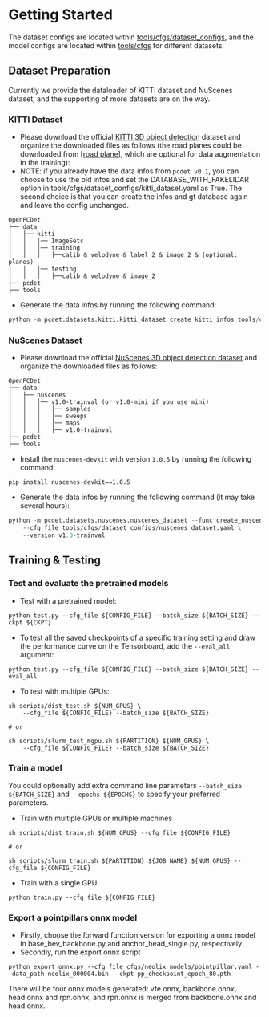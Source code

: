 # Getting Started
The dataset configs are located within [tools/cfgs/dataset_configs](../tools/cfgs/dataset_configs), 
and the model configs are located within [tools/cfgs](../tools/cfgs) for different datasets. 


## Dataset Preparation

Currently we provide the dataloader of KITTI dataset and NuScenes dataset, and the supporting of more datasets are on the way.  

### KITTI Dataset
* Please download the official [KITTI 3D object detection](http://www.cvlibs.net/datasets/kitti/eval_object.php?obj_benchmark=3d) dataset and organize the downloaded files as follows (the road planes could be downloaded from [[road plane]](https://drive.google.com/file/d/1d5mq0RXRnvHPVeKx6Q612z0YRO1t2wAp/view?usp=sharing), which are optional for data augmentation in the training):
* NOTE: if you already have the data infos from `pcdet v0.1`, you can choose to use the old infos and set the DATABASE_WITH_FAKELIDAR option in tools/cfgs/dataset_configs/kitti_dataset.yaml as True. The second choice is that you can create the infos and gt database again and leave the config unchanged.

```
OpenPCDet
├── data
│   ├── kitti
│   │   │── ImageSets
│   │   │── training
│   │   │   ├──calib & velodyne & label_2 & image_2 & (optional: planes)
│   │   │── testing
│   │   │   ├──calib & velodyne & image_2
├── pcdet
├── tools
```

* Generate the data infos by running the following command: 
```python 
python -m pcdet.datasets.kitti.kitti_dataset create_kitti_infos tools/cfgs/dataset_configs/kitti_dataset.yaml
```

### NuScenes Dataset
* Please download the official [NuScenes 3D object detection dataset](https://www.nuscenes.org/download) and 
organize the downloaded files as follows: 
```
OpenPCDet
├── data
│   ├── nuscenes
│   │   │── v1.0-trainval (or v1.0-mini if you use mini)
│   │   │   │── samples
│   │   │   │── sweeps
│   │   │   │── maps
│   │   │   │── v1.0-trainval  
├── pcdet
├── tools
```

* Install the `nuscenes-devkit` with version `1.0.5` by running the following command: 
```shell script
pip install nuscenes-devkit==1.0.5
```

* Generate the data infos by running the following command (it may take several hours): 
```python 
python -m pcdet.datasets.nuscenes.nuscenes_dataset --func create_nuscenes_infos \ 
    --cfg_file tools/cfgs/dataset_configs/nuscenes_dataset.yaml \
    --version v1.0-trainval
```

## Training & Testing


### Test and evaluate the pretrained models
* Test with a pretrained model: 
```shell script
python test.py --cfg_file ${CONFIG_FILE} --batch_size ${BATCH_SIZE} --ckpt ${CKPT}
```

* To test all the saved checkpoints of a specific training setting and draw the performance curve on the Tensorboard, add the `--eval_all` argument: 
```shell script
python test.py --cfg_file ${CONFIG_FILE} --batch_size ${BATCH_SIZE} --eval_all
```

* To test with multiple GPUs:
```shell script
sh scripts/dist_test.sh ${NUM_GPUS} \
    --cfg_file ${CONFIG_FILE} --batch_size ${BATCH_SIZE}

# or

sh scripts/slurm_test_mgpu.sh ${PARTITION} ${NUM_GPUS} \ 
    --cfg_file ${CONFIG_FILE} --batch_size ${BATCH_SIZE}
```


### Train a model
You could optionally add extra command line parameters `--batch_size ${BATCH_SIZE}` and `--epochs ${EPOCHS}` to specify your preferred parameters. 
  

* Train with multiple GPUs or multiple machines
```shell script
sh scripts/dist_train.sh ${NUM_GPUS} --cfg_file ${CONFIG_FILE}

# or 

sh scripts/slurm_train.sh ${PARTITION} ${JOB_NAME} ${NUM_GPUS} --cfg_file ${CONFIG_FILE}
```

* Train with a single GPU:
```shell script
python train.py --cfg_file ${CONFIG_FILE}
```


### Export a pointpillars onnx model
* Firstly, choose the forward function version for exporting a onnx model in base_bev_backbone.py and anchor_head_single.py, respectively. 
* Secondly, run the export onnx script
```shell script
python export_onnx.py --cfg_file cfgs/neolix_models/pointpillar.yaml --data_path neolix_000004.bin --ckpt pp_checkpoint_epoch_80.pth
```
There will be four onnx models generated: vfe.onnx, backbone.onnx, head.onnx and rpn.onnx, and rpn.onnx is merged from backbone.onnx and head.onnx.